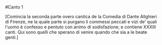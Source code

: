 #Canto 1

[Comincia la seconda parte overo cantica de la Comedia di Dante Allghieri di Firenze, ne la quale parte si purgano li commessi peccati e vizi de' quali l'uomo è confesso e pentuto con animo di sodisfazione; e contiene XXXIII canti. Qui sono quelli che sperano di venire quando che sia a le beate genti.]
